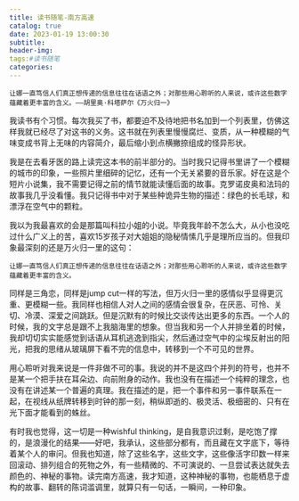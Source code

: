 ```yaml
---
title: 读书随笔-南方高速
catalog: true
date: 2023-01-19 13:00:30
subtitle:
header-img:
tags:#读书随笔
categories:
---
```

	让娜一直笃信人们真正想传递的信息往往在话语之外；对那些用心聆听的人来说，或许这些数字蕴藏着更丰富的含义。——胡里奥·科塔萨尔《万火归一》

我读书有个习惯。每次我买了书，都要迫不及待地把书名加到一个列表里，仿佛这样我就已经尽了对这书的义务。这书就在列表里慢慢腐烂、变质，从一种模糊的气味变成书背上无味的内容简介，最后缩小到点横撇捺组成的怪异形状。

我是在去看牙医的路上读完这本书的前半部分的。当时我只记得书里讲了一个模糊的城市的印象，一些照片里细碎的记忆，还有一个无关紧要的音乐家。好在这是个短片小说集，我不需要记得之前的情节就能读懂后面的故事。克罗诺皮奥和法玛的故事我几乎没看懂。我只记得书中对于某些种诡异生物的描述：绿色的长毛球，和漂浮在空气中的颗粒。

我以为我最喜欢的会是那篇叫科拉小姐的小说。毕竟我年龄不怎么大，从小也没吃过什么广义上的苦，喜欢15岁孩子对大姐姐的隐秘情愫几乎是理所应当的。但我印象最深刻的还是万火归一里的这句：

	让娜一直笃信人们真正想传递的信息往往在话语之外；对那些用心聆听的人来说，或许这些数字蕴藏着更丰富的含义。
	
同样是三角恋，同样是jump cut一样的写法，但万火归一里的感情似乎显得更沉重、更模糊一些。我同样也相信人对人之间的感情会很复杂，在厌恶、可怜、关切、冷漠、深爱之间跳跃。但是沉默有的时候比交谈传达出更多的东西。一个人的时候，我的文字总是跟不上我脑海里的想象。但当我和另一个人并排坐着的时候，我却切切实实能感觉到话语从耳机逃逸到指尖，然后通过空气中的尘埃反射出的阳光，把我的思绪从玻璃屏下看不完的信息中，转移到一个不可见的世界。

用心聆听对我来说是一件非做不可的事。我说的并不是这四个并列的符号，也并不是某一个把手扶在耳朵边、向前附身的动作。我也没有在描述一个纯粹的理念，也没有在讲述某一个普遍的真理。我在描述的是，把一个事件和另一事件联系在一起，在视线从纸牌转移到时钟的那一刻，稍纵即逝的、极灵活、极细密的、只有在光下面才能看到的蛛丝。

有时我也觉得，这一切是一种wishful thinking，是自我意识过剩，是吃饱了撑的，是浪漫化的结果——好吧，我承认，这些部分都有，而且藏在文字底下，等待着某个人的审问。但我也知道，除了这些名字，这些文字，这些像活字印数一样来回滚动、排列组合的死物之外，有一些精微的、不可演说的、一旦尝试表达就失去颜色的、神秘的事物。读完南方高速，我才知道，这种神秘的事物，也能栖息于虚构的故事、翻转的陈词滥调里，就算只有一句话，一瞬间，一种印象。